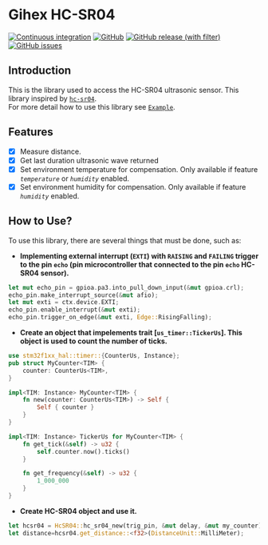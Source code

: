# Gihex HC-SR04

[![Continuous integration](https://github.com/yogiastawan/gx_HCSR04/actions/workflows/rust.yml/badge.svg)](https://github.com/yogiastawan/gx_HCSR04)
[![GitHub](https://img.shields.io/github/license/yogiastawan/gx_HCSR04)](https://github.com/yogiastawan/gx_HCSR04/blob/master/LICENSE)
[![GitHub release (with filter)](https://img.shields.io/github/v/release/yogiastawan/gx_HCSR04)](https://github.com/yogiastawan/gx_HCSR04/releases)
[![GitHub issues](https://img.shields.io/github/issues/yogiastawan/gx_HCSR04)](https://github.com/yogiastawan/gx_HCSR04/issues)



## Introduction
This is the library used to access the HC-SR04 ultrasonic sensor. This library inspired by [`hc-sr04`](https://github.com/nordmoen/hc-sr04/tree/master).  
For more detail how to use this library see [`Example`](https://github.com/yogiastawan/gx_HCSR04/blob/v0.1.0/examples/use_rtic.rs).

## Features
- [x] Measure distance.
- [x] Get last duration ultrasonic wave returned
- [x] Set environment temperature for compensation. Only available if feature *`temperature`* or *`humidity`* enabled.
- [x] Set environment humidity for compensation. Only available if feature *`humidity`* enabled.

## How to Use?
To use this library, there are several things that must be done, such as:
- **Implementing external interrupt (`EXTI`) with `RAISING` and `FAILING` trigger to the pin `echo` (pin microcontroller that connected to the pin `echo` HC-SR04 sensor).**
 ```rust
 let mut echo_pin = gpioa.pa3.into_pull_down_input(&mut gpioa.crl);
 echo_pin.make_interrupt_source(&mut afio);
 let mut exti = ctx.device.EXTI;
 echo_pin.enable_interrupt(&mut exti);
 echo_pin.trigger_on_edge(&mut exti, Edge::RisingFalling);
 ```
 - **Create an object that impelements trait [`us_timer::TickerUs`]. This object is used to count the number of ticks.**
 ```rust
 use stm32f1xx_hal::timer::{CounterUs, Instance};
 pub struct MyCounter<TIM> {
     counter: CounterUs<TIM>,
 }

 impl<TIM: Instance> MyCounter<TIM> {
     fn new(counter: CounterUs<TIM>) -> Self {
         Self { counter }
     }
 }

 impl<TIM: Instance> TickerUs for MyCounter<TIM> {
     fn get_tick(&self) -> u32 {
         self.counter.now().ticks()
     }

     fn get_frequency(&self) -> u32 {
         1_000_000
     }
 }
 ```

 - **Create HC-SR04 object and use it.**
 ```rust
 let hcsr04 = HcSR04::hc_sr04_new(trig_pin, &mut delay, &mut my_counter);
 let distance=hcsr04.get_distance::<f32>(DistanceUnit::MilliMeter);
 ```